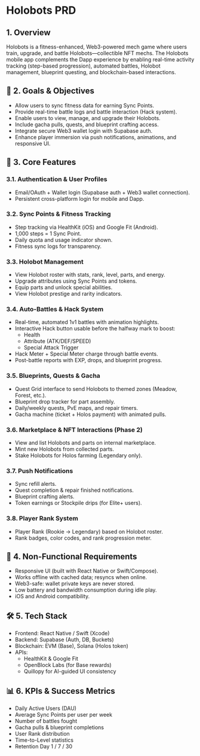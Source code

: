 # Holobots PRD

## 1. Overview
Holobots is a fitness-enhanced, Web3-powered mech game where users train, upgrade, and battle Holobots—collectible NFT mechs. The Holobots mobile app complements the Dapp experience by enabling real-time activity tracking (step-based progression), automated battles, Holobot management, blueprint questing, and blockchain-based interactions.

## 🎯 2. Goals & Objectives
- Allow users to sync fitness data for earning Sync Points.
- Provide real-time battle logs and battle interaction (Hack system).
- Enable users to view, manage, and upgrade their Holobots.
- Include gacha pulls, quests, and blueprint crafting access.
- Integrate secure Web3 wallet login with Supabase auth.
- Enhance player immersion via push notifications, animations, and responsive UI.

## 📱 3. Core Features

### 3.1. Authentication & User Profiles
- Email/OAuth + Wallet login (Supabase auth + Web3 wallet connection).
- Persistent cross-platform login for mobile and Dapp.

### 3.2. Sync Points & Fitness Tracking
- Step tracking via HealthKit (iOS) and Google Fit (Android).
- 1,000 steps = 1 Sync Point.
- Daily quota and usage indicator shown.
- Fitness sync logs for transparency.

### 3.3. Holobot Management
- View Holobot roster with stats, rank, level, parts, and energy.
- Upgrade attributes using Sync Points and tokens.
- Equip parts and unlock special abilities.
- View Holobot prestige and rarity indicators.

### 3.4. Auto-Battles & Hack System
- Real-time, automated 1v1 battles with animation highlights.
- Interactive Hack button usable before the halfway mark to boost:
  - Health
  - Attribute (ATK/DEF/SPEED)
  - Special Attack Trigger
- Hack Meter + Special Meter charge through battle events.
- Post-battle reports with EXP, drops, and blueprint progress.

### 3.5. Blueprints, Quests & Gacha
- Quest Grid interface to send Holobots to themed zones (Meadow, Forest, etc.).
- Blueprint drop tracker for part assembly.
- Daily/weekly quests, PvE maps, and repair timers.
- Gacha machine (ticket + Holos payment) with animated pulls.

### 3.6. Marketplace & NFT Interactions (Phase 2)
- View and list Holobots and parts on internal marketplace.
- Mint new Holobots from collected parts.
- Stake Holobots for Holos farming (Legendary only).

### 3.7. Push Notifications
- Sync refill alerts.
- Quest completion & repair finished notifications.
- Blueprint crafting alerts.
- Token earnings or Stockpile drips (for Elite+ users).

### 3.8. Player Rank System
- Player Rank (Rookie → Legendary) based on Holobot roster.
- Rank badges, color codes, and rank progression meter.

## 🧠 4. Non-Functional Requirements
- Responsive UI (built with React Native or Swift/Compose).
- Works offline with cached data; resyncs when online.
- Web3-safe: wallet private keys are never stored.
- Low battery and bandwidth consumption during idle play.
- iOS and Android compatibility.

## 🛠 5. Tech Stack
- Frontend: React Native / Swift (Xcode)
- Backend: Supabase (Auth, DB, Buckets)
- Blockchain: EVM (Base), Solana (Holos token)
- APIs:
  - HealthKit & Google Fit
  - OpenBlock Labs (for Base rewards)
  - Quillopy for AI-guided UI consistency

## 📊 6. KPIs & Success Metrics
- Daily Active Users (DAU)
- Average Sync Points per user per week
- Number of battles fought
- Gacha pulls & blueprint completions
- User Rank distribution
- Time-to-Level statistics
- Retention Day 1 / 7 / 30 